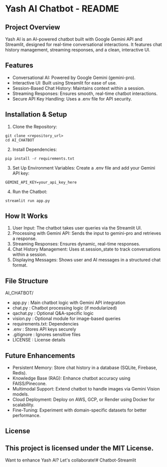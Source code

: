 # Yash AI Chatbot - README
## Project Overview
Yash AI is an AI-powered chatbot built with Google Gemini API and Streamlit, designed for real-time
conversational interactions. It features chat history management, streaming responses, and a clean,
interactive UI.
## Features
- Conversational AI: Powered by Google Gemini (gemini-pro).
- Interactive UI: Built using Streamlit for ease of use.
- Session-Based Chat History: Maintains context within a session.
- Streaming Responses: Ensures smooth, real-time chatbot interactions.
- Secure API Key Handling: Uses a .env file for API security.
## Installation & Setup
1. Clone the Repository:
```
git clone <repository_url>
cd AI_CHATBOT
```
2. Install Dependencies:
```
pip install -r requirements.txt
```
3. Set Up Environment Variables:
Create a .env file and add your Gemini API key:
```
GEMINI_API_KEY=your_api_key_here
```
4. Run the Chatbot:
```
streamlit run app.py
```
## How It Works
1. User Input: The chatbot takes user queries via the Streamlit UI.
2. Processing with Gemini API: Sends the input to gemini-pro and retrieves a response.
3. Streaming Responses: Ensures dynamic, real-time responses.
4. Chat History Management: Uses st.session_state to track conversations within a session.
5. Displaying Messages: Shows user and AI messages in a structured chat format.
## File Structure
AI_CHATBOT/
- app.py : Main chatbot logic with Gemini API integration
- chat.py : Chatbot processing logic (if modularized)
- qachat.py : Optional Q&A-specific logic
- vision.py : Optional module for image-based queries
- requirements.txt: Dependencies
- .env : Stores API keys securely
- .gitignore : Ignores sensitive files
- LICENSE : License details
## Future Enhancements
- Persistent Memory: Store chat history in a database (SQLite, Firebase, Redis).
- Knowledge Base (RAG): Enhance chatbot accuracy using FAISS/Pinecone.
- Multimodal Support: Extend chatbot to handle images via Gemini Vision models.
- Cloud Deployment: Deploy on AWS, GCP, or Render using Docker for scalability.
- Fine-Tuning: Experiment with domain-specific datasets for better performance.
## License
This project is licensed under the MIT License.
---
Want to enhance Yash AI? Let's collaborate!# Chatbot-Streamlit
